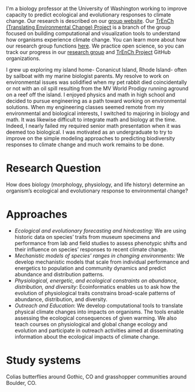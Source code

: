I'm a biology professor at the University of Washington working to improve capacity to predict ecological and evolutionary responses to climate change. Our research is described on our [group website](http://faculty.washington.edu/lbuckley/). Our [TrEnCh (Translating Environmental Change) Project](https://www.trenchproject.com/) is a branch of the group focused on building computational and visualization tools to understand how organisms experience climate change. You can learn more about how our research group functions [here](https://github.com/HuckleyLab/how_we_work). We practice open science, so you can track our progress in our [research group](https://github.com/HuckleyLab) and [TrEnCh Project](https://github.com/trenchproject) GitHub organizations. 

I grew up exploring my island home- Conanicut Island, Rhode Island- often by sailboat with my marine biologist parents. My resolve to work on environmental issues was solidified when my pet rabbit died coincidentally or not with an oil spill resulting from the MV World Prodigy running aground on a reef off the island. I enjoyed physics and math in high school and decided to pursue engineering as a path toward working on environmental solutions. When my engineering classes seemed remote from my environmental and biological interests, I switched to majoring in biology and math. It was likewise difficult to integrate math and biology at the time.  Indeed, I nearly failed my required senior math presentation when it was deemed too biological. I was motivated as an undergraduate to try to improve on the simple modeling approaches to predicting biodiversity responses to climate change and much work remains to be done.

# Research Question
How does biology (morphology, physiology, and life history) determine an organism’s ecological and evolutionary response to environmental change?

# Approaches
* *Ecological and evolutionary forecasting and hindcasting*: We are using historic data on species’ traits from museum specimens and performance from lab and field studies to assess phenotypic shifts and their influence on species’ responses to recent climate change.
* *Mechanistic models of species’ ranges in changing environments*: We develop mechanistic models that scale from individual performance and energetics to population and community dynamics and predict abundance and distribution patterns.
* *Physiological, energetic, and ecological constraints on abundance, distribution, and diversity*: Ecoinformatics enables us to ask how the evolution of physiological traits constrains broad-scale patterns of abundance, distribution, and diversity.
* *Outreach and Education*: We develop computational tools to translate physical climate changes into impacts on organisms. The tools enable assessing the ecological consequences of given warming. We also teach courses on physiological and global change ecology and evolution and participate in outreach activities aimed at disseminating information about the ecological impacts of climate change.

# Study systems
Colias butterflies around Gothic, CO and grasshopper communities around Boulder, CO.
